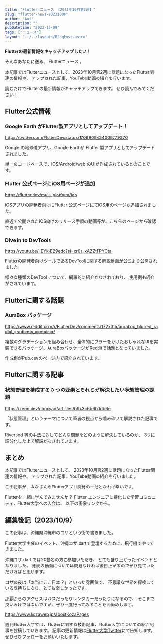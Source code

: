 ```yaml
---
title: "Flutter ニュース 【2023年10月第2週】"
slug: "flutter-news-20231009"
author: "Aoi"
description: ""
pubDatetime: "2023-10-09"
tags: ["ニュース"]
layout: "../../layouts/BlogPost.astro"
---
```


**Flutterの最新情報をキャッチアップしたい！**

そんなあなたに送る、 Flutterニュース 。

本記事ではFlutterニュースとして、2023年10月第2週に話題になったFlutter関連の情報や、
アップされた記事、YouTube動画の紹介を行います。

読むだけでFlutterの最新情報がキャッチアップできます。 ぜひ読んでみてください！

## Flutter公式情報

### Google Earth がFlutter製アプリとしてアップデート！

https://twitter.com/FlutterDev/status/1708908434068779376

Google の地球儀アプリ、Google Earthが Flutter 製アプリとしてアップデートされました。

単一のコードベースで、iOS/Android/web のUIが作成されているとのことです。

### Flutter 公式ページにiOS用ページが追加

https://flutter.dev/multi-platform/ios

iOSアプリの開発者向けにFlutter 公式ページにてiOS用のページが追加されました。

直近で公開されたiOS向けのリリース手順の動画等が、こちらのページから確認できます。

### Dive in to DevTools

https://youtu.be/_EYk-E29edo?si=xr0a_xAZZtFPYCta

Flutterの開発者向けツールであるDevToolに関する解説動画が公式より公開されました。

様々な種類のDevTool について、網羅的に紹介がなされており、
使用例も紹介がされています。

## Flutterに関する話題

### AuraBox パッケージ

https://www.reddit.com/r/FlutterDev/comments/172x315/aurabox_blurred_radial_gradients_container/

複数のグラデーションを組み合わせ、全体的にブラーをかけたおしゃれなUIを実装できるパッケージ、AuraBoxパッケージがRedditで話題となっていました。

作成例がPub.devのページ内で紹介されています。

## Flutterに関する記事

### **状態管理を構成する 3 つの要素とそれらが解決したい状態管理の課題**

https://zenn.dev/chooyan/articles/b943c6b6b0db6e

「状態管理」というテーマについて筆者の視点から噛み砕いて解説された記事です。

Riverpod 等の手法に対してどんな問題をどのように解決しているのか、
3つに細分化した上で解説がなされています。

## まとめ

本記事ではFlutterニュースとして、
2023年10月第2週に話題になったFlutter関連の情報や、
アップされた記事、YouTube動画の紹介を行いました。

この記事が、みなさんのFlutterアプリ開発の一助となれば幸いです。

Flutterを一緒に学んでみませんか？
Flutter エンジニアに特化した学習コミュニティ、Flutter大学への入会は、
以下の画像リンクから。

## 編集後記（2023/10/9）

この記事は、沖縄県沖縄市のコザという街で書きました。

Flutter大学主催のイベント、沖縄コザ.dartで登壇するために、飛行機でやってきました。

沖縄コザ.dart では20数名の方に参加いただき、
とても盛り上がったイベントとなりました。
発表の動画については問題なければ後日上がるのでぜひ見ていただければと思います。

コザの夜は「本当にここ日本？」といった雰囲気で、
不思議な世界を探検している気持ちになり、とても楽しかったです。

那覇からのアクセスはバスだったりレンタカーだったりになるので、
そこまで良いわけではないですが、ぜひ一度行ってみることをお勧めします。

https://www.kozaweb.jp/aboutKozaPages

週刊Flutter大学では、Flutterに関する技術記事、Flutter大学についての紹介記事を投稿していきます。
記事の更新情報は[Flutter大学Twitter](https://twitter.com/FlutterUniv)にて告知します。
ぜひぜひフォローをお願いいたします。
